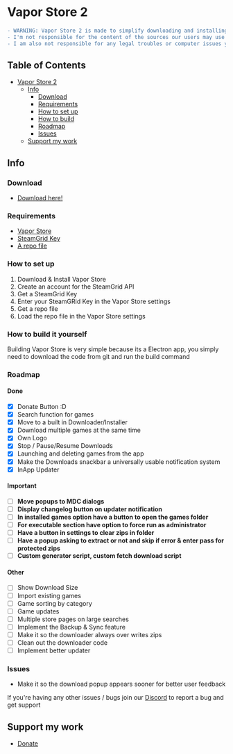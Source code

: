 # Vapor Store 2

```diff
- WARNING: Vapor Store 2 is made to simplify downloading and installing games in a preinstalled format from the internet via a repository/source
- I'm not responsible for the content of the sources our users may use
- I am also not responsible for any legal troubles or computer issues you may face

```

## Table of Contents  <!-- no toc -->
- [Vapor Store 2](#vapor-store-2)
  - [Info](#info)
    - [Download](#download)
    - [Requirements](#requirements)
    - [How to set up](#how-to-set-up)
    - [How to build](#how-to-build-it-yourself)
    - [Roadmap](#roadmap)
    - [Issues](#issues)
  - [Support my work](#support-my-work)

## Info

### Download

- [Download here!](https://sushydev.github.io/vapor-store/)

### Requirements

- [Vapor Store](https://sushydev.github.io/vapor-store/)
- [SteamGrid Key](https://www.steamgriddb.com/profile/preferences)
- [A repo file](https://discord.gg/ZjDTpmf)

### How to set up

1. Download & Install Vapor Store
2. Create an account for the SteamGrid API
3. Get a SteamGrid Key
4. Enter your SteamGRid Key in the Vapor Store settings
5. Get a repo file
6. Load the repo file in the Vapor Store settings

### How to build it yourself

Building Vapor Store is very simple because its a Electron app, you simply need to download the code from git and run the build command

### Roadmap

#### Done
- [x] Donate Button :D
- [x] Search function for games
- [x] Move to a built in Downloader/Installer
- [x] Download multiple games at the same time
- [x] Own Logo
- [x] Stop / Pause/Resume Downloads
- [x] Launching and deleting games from the app
- [x] Make the Downloads snackbar a universally usable notification system
- [x] InApp Updater
#### Important
- [ ] **Move popups to MDC dialogs**
- [ ] **Display changelog button on updater notification**
- [ ] **In installed games option have a button to open the games folder**
- [ ] **For executable section have option to force run as administrator**
- [ ] **Have a button in settings to clear zips in folder**
- [ ] **Have a popup asking to extract or not and skip if error & enter pass for protected zips**
- [ ] **Custom generator script, custom fetch download script**
#### Other
- [ ] Show Download Size
- [ ] Import existing games
- [ ] Game sorting by category
- [ ] Game updates
- [ ] Multiple store pages on large searches
- [ ] Implement the Backup & Sync feature
- [ ] Make it so the downloader always over writes zips
- [ ] Clean out the downloader code
- [ ] Implement better updater

### Issues

- Make it so the download popup appears sooner for better user feedback

If you're having any other issues / bugs join our [Discord](https://discord.gg/ZjDTpmf) to report a bug and get support 

## Support my work

 - [Donate](https://ko-fi.com/sushy)
